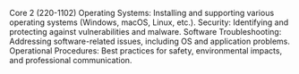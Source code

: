Core 2 (220-1102)
Operating Systems: Installing and supporting various operating systems (Windows, macOS, Linux, etc.).
Security: Identifying and protecting against vulnerabilities and malware.
Software Troubleshooting: Addressing software-related issues, including OS and application problems.
Operational Procedures: Best practices for safety, environmental impacts, and professional communication.
